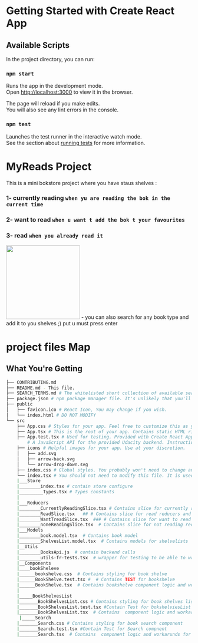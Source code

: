 # Getting Started with Create React App
## Available Scripts

In the project directory, you can run:

### `npm start`

Runs the app in the development mode.\
Open [http://localhost:3000](http://localhost:3000) to view it in the browser.

The page will reload if you make edits.\
You will also see any lint errors in the console.

### `npm test`

Launches the test runner in the interactive watch mode.\
See the section about [running tests](https://facebook.github.io/create-react-app/docs/running-tests) for more information.
# MyReads Project

This is a mini bokstore project where you have staus shelves :
### 1- currently reading `when yu are reading the bok in the current time`
### 2- want to read `when u want t add the bok t your favourites`
### 3- read `when you already read it`

<image src='https://images.app.goo.gl/EerH9Joff7Rp3VQY9' width='200' height='200'/>
- you can also search for any book type and add it to you shelves ;) put u must press enter

# project files Map

## What You're Getting
```bash
├── CONTRIBUTING.md
├── README.md - This file.
├── SEARCH_TERMS.md # The whitelisted short collection of available search terms for you to use with your app.
├── package.json # npm package manager file. It's unlikely that you'll need to modify this.
├── public
│   ├── favicon.ico # React Icon, You may change if you wish.
│   └── index.html # DO NOT MODIFY
└── src
    ├── App.css # Styles for your app. Feel free to customize this as you desire.
    ├── App.tsx # This is the root of your app. Contains static HTML right now.
    ├── App.test.tsx # Used for testing. Provided with Create React App. Testing is encouraged, but not required.
        # A JavaScript API for the provided Udacity backend. Instructions for the methods are below.
    ├── icons # Helpful images for your app. Use at your discretion.
    │   ├── add.svg
    │   ├── arrow-back.svg
    │   └── arrow-drop-down.svg
    ├── index.css # Global styles. You probably won't need to change anything here.
    └── index.tsx # You should not need to modify this file. It is used for DOM rendering only.
    |___Store
    |________index.tsx # contain store configure
    |_________Types.tsx # Types constants
    |
    |___Reducers
    |________CurrentlyReadingSlice.tsx # Contains slice for currently reading reducers and actions
    |________ReadSlice.tsx   ## # Contains slice for read reducers and actions
    |________WantTreadSlice.tsx  ### # Contains slice for want to read reducers and actions
    |________noneReadingSlice.tsx  # Contains slice for not reading reducers and actions
    |___Models
    |________book.model.tsx  # Contains book model
    |________ShelvesList.model.tsx  # Contains models for shelvelists
    |__Utils
    |________BooksApi.js  # contain backend calls
    |________utils-fr-tests.tsx  # wrapper for testing to be able to wrap cmponent with store provider
    |__Components
    |____bookSheleve
    |______bookshelve.css  # Contains styling for book shelve
    |______BookShelve.test.tsx #  # Contains TEST for bookshelve
    |______BookShelve.tsx  # Contains bookshelve component logic and workarunds
    |
    |_____BookShelvesList
    |_______BookShelvesList.css # Contains styling for book shelves list
    |_______BookShelvesList.test.tsx #Contain Test for bokshelviesList compnent
    |_______BookShelvesList.tsx  # Contains  component logic and workarunds for Bookshelveslist component
     |_____Search
    |_______Search.css # Contains styling for book search component
    |_______Search.test.tsx #Contain Test for Search compnent
    |_______Search.tsx  # Contains  component logic and workarunds for Search component